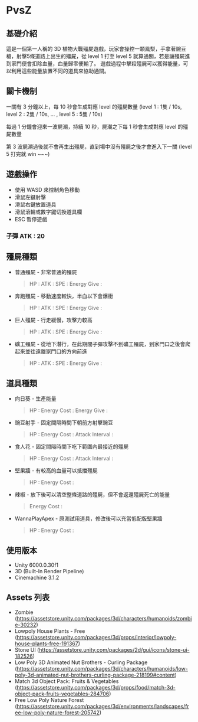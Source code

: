 # PvsZ
## 基礎介紹
這是一個第一人稱的 3D 植物大戰殭屍遊戲，玩家會操控一顆鳳梨，手拿著豌豆槍，射擊5條道路上出生的殭屍，從 level 1 打至 level 5 就算通關，若是讓殭屍進到家門便會扣除血量，血量歸零便輸了。
遊戲過程中擊殺殭屍可以獲得能量，可以利用這些能量放置不同的道具來協助通關。

## 關卡機制
一關有 3 分鐘以上，每 10 秒會生成對應 level 的殭屍數量 (level 1 : 1隻 / 10s, level 2 : 2隻 / 10s, ... , level 5 : 5隻 / 10s)  

每過 1 分鐘會迎來一波屍潮，持續 10 秒，屍潮之下每 1 秒會生成對應 level 的殭屍數量  

第 3 波屍潮過後就不會再生出殭屍，直到場中沒有殭屍之後才會進入下一關 (level 5 打完就 win ~~~)

## 遊戲操作
* 使用 WASD 來控制角色移動
* 滑鼠左鍵射擊
* 滑鼠右鍵放置道具
* 滑鼠滾輪或數字鍵切換道具欄
* ESC 暫停遊戲

### 子彈 ATK : 20  

## 殭屍種類
* 普通殭屍 - 非常普通的殭屍
  > HP : 
  > ATK : 
  > SPE :
  > Energy Give : 
* 奔跑殭屍 - 移動速度較快，半血以下會爆衝
  > HP : 
  > ATK : 
  > SPE :
  > Energy Give : 
* 巨人殭屍 - 行走緩慢，攻擊力較高
  > HP : 
  > ATK : 
  > SPE :
  > Energy Give : 
* 礦工殭屍 - 從地下潛行，在此期間子彈攻擊不到礦工殭屍，到家門口之後會爬起來並往遠離家門口的方向前進
  > HP : 
  > ATK : 
  > SPE :
  > Energy Give : 

## 道具種類
* 向日葵 - 生產能量
  > HP :
  > Energy Cost :
  > Energy Give : 
* 豌豆射手 - 固定間隔時間下朝前方射擊豌豆
  > HP :
  > Energy Cost :
  > Attack Interval : 
* 食人花 - 固定間隔時間下吃下範圍內最接近的殭屍
  > HP :
  > Energy Cost :
  > Attack Interval :
* 堅果牆 - 有較高的血量可以抵擋殭屍
  > HP :
  > Energy Cost :
* 辣椒 - 放下後可以清空整條道路的殭屍，但不會返還殭屍死亡的能量
  > Energy Cost : 
* WannaPlayApex - 原測試用道具，修改後可以充當低配版堅果牆
  > HP :
  > Energy Cost :

## 使用版本
* Unity 6000.0.30f1
* 3D (Built-In Render Pipeline)
* Cinemachine 3.1.2

## Assets 列表
* Zombie (https://assetstore.unity.com/packages/3d/characters/humanoids/zombie-30232)
* Lowpoly House Plants - Free (https://assetstore.unity.com/packages/3d/props/interior/lowpoly-house-plants-free-191367)
* Stone UI (https://assetstore.unity.com/packages/2d/gui/icons/stone-ui-182526)
* Low Poly 3D Animated Nut Brothers - Curling Package (https://assetstore.unity.com/packages/3d/characters/humanoids/low-poly-3d-animated-nut-brothers-curling-package-218199#content)
* Match 3d Object Pack: Fruits & Vegetables (https://assetstore.unity.com/packages/3d/props/food/match-3d-object-pack-fruits-vegetables-284706)
* Free Low Poly Nature Forest (https://assetstore.unity.com/packages/3d/environments/landscapes/free-low-poly-nature-forest-205742)
